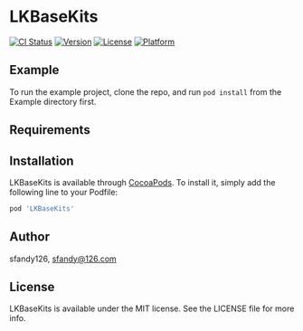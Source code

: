 # LKBaseKits

[![CI Status](https://img.shields.io/travis/sfandy126/LKBaseKits.svg?style=flat)](https://travis-ci.org/sfandy126/LKBaseKits)
[![Version](https://img.shields.io/cocoapods/v/LKBaseKits.svg?style=flat)](https://cocoapods.org/pods/LKBaseKits)
[![License](https://img.shields.io/cocoapods/l/LKBaseKits.svg?style=flat)](https://cocoapods.org/pods/LKBaseKits)
[![Platform](https://img.shields.io/cocoapods/p/LKBaseKits.svg?style=flat)](https://cocoapods.org/pods/LKBaseKits)

## Example

To run the example project, clone the repo, and run `pod install` from the Example directory first.

## Requirements

## Installation

LKBaseKits is available through [CocoaPods](https://cocoapods.org). To install
it, simply add the following line to your Podfile:

```ruby
pod 'LKBaseKits'
```

## Author

sfandy126, sfandy@126.com

## License

LKBaseKits is available under the MIT license. See the LICENSE file for more info.

